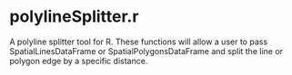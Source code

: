 # polylineSplitter.r
A polyline splitter tool for R. These functions will allow a user to pass SpatialLinesDataFrame or SpatialPolygonsDataFrame and split the line or polygon edge by a specific distance.
